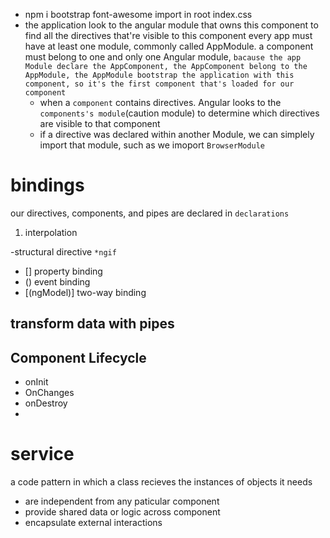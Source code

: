 - npm i bootstrap font-awesome
  import in root index.css
- the application look to the angular module that owns this component to find all the directives that're visible to this component
  every app must have at least one module, commonly called AppModule.
  a component must belong to one and only one Angular module,
  `bacause the app Module declare the AppComponent, the AppComponent belong to the AppModule, the AppModule bootstrap the application with this component, so it's the first component that's loaded for our component`
  - when a `component` contains directives. Angular looks to the `components's module`(caution module) to determine which directives are visible to that component
  - if a directive was declared within another Module, we can simplely import that module, such as we imoport `BrowserModule`

# bindings

our directives, components, and pipes are declared in `declarations`

1.  interpolation

-structural directive
`*ngif`

- [] property binding
- () event binding
- [(ngModel)] two-way binding

## transform data with pipes

## Component Lifecycle

- onInit
- OnChanges
- onDestroy
-

# service

a code pattern in which a class recieves the instances of objects it needs

- are independent from any paticular component
- provide shared data or logic across component
- encapsulate external interactions
